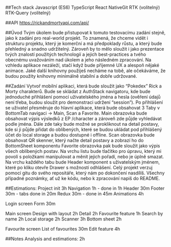 ##Tech stack
Javascript (ES6)
TypeScript
React NativeGit
RTK (volitelný)
RTK-Query (volitelný)

##API
https://rickandmortyapi.com/api/

##Úvod
Tvým úkolem bude přistupovat k tomuto testovacímu zadání stejně, jako k zadání pro real-world projekt. To znamená, že chceme vidět i strukturu projektu, který je komerční a má předpoklady růstu, a který bude přehledný a snadno udržitelný.
Zároveň by to mělo sloužit i jako prezentace tvých znalostí použitých technologií a jejich best-practices a tvého obecnému uvažováním nad úkolem a jeho následném zpracování.
Na vzhledu aplikace nezáleží, stačí když bude příjemné UX a alespoň nějaké animace. Jaké další knihovny použiješ necháme na tobě, ale očekáváme, že budou použity knihovny minimálně stabilní a dobře udržované.

##Zadání
Vytvoř mobilní aplikaci, která bude sloužit jako “Pokedex” Rick a Morty charakterů.
Bude se skládat z AuthStack navigatoru, kde bude jednoduché přihlášení pomocí uživatelského jména a hesla (ověření údajů není třeba, budou sloužit pro demonstraci udržení “session”).
Po přihlášení se uživatel přesměruje do hlavní aplikace, která bude obsahovat 3 Taby v BottomTab navigaci -> Main, Scan a Favorite.
Main obrazovka bude obsahovat výpis výsledků z EP /character a zároveň zde půjde vyhledávat podle jména. Dále zde taky bude možné se prokliknout na detail postavy, kde si ji půjde přidat do oblíbených, které se budou ukládat pod přihlášený účet do local storage a budou dostupné i offline.
Scan obrazovka bude obsahovat QR skenner, který načte detail postavy a zobrazí ho do BottomSheet komponentu
Favorite obrazovka pak bude sloužit jako výpis všech oblíbených postav. Na vrchu listu bude tlačítko pro úpravu, který mi povolí s položkami manipulovat a měnit jejich pořadí, nebo je úplně smazat.
Na vrchu každého tabu bude Header komponent s uživatelským jménem, které po kliku otevře Drawer s možností odhlášení.
Celý projekt verzuj pomocí gitu do svého repositáře, který nám po dokončení nasdílíš. Všechny případné poznámky, ať už ke kódu, nebo k zpracování napiš do README.

##Estimations:
Project init 3h
Navigation 1h - done in 1h
Header 30m
Footer 30m - tabs done in 20m
Redux 30m - done in 45m
Animations 4h

Login screen
Form 30m

Main screen
Design with layout 2h
Detail 2h
Favourite feature 1h
Search by name 2h
Local storage 2h
Scanner 3h
Bottom sheet 2h

Favourite screen
List of favourites 30m
Edit feature 4h

##Notes
Analysis and estimations: 2h
